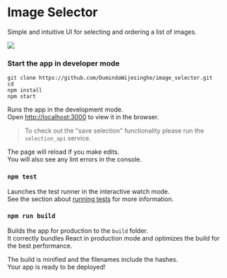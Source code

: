 # Image Selector
Simple and intuitive UI for selecting and ordering a list of images.

![](https://github.com/DumindaWijesinghe/image_selector.git)

### Start the app in developer mode

```
git clone https://github.com/DumindaWijesinghe/image_selector.git
cd 
npm install
npm start
```
Runs the app in the development mode.<br>
Open [http://localhost:3000](http://localhost:3000) to view it in the browser.

>To check out the "save selection" functionality please run the `selection_api` service.

The page will reload if you make edits.<br>
You will also see any lint errors in the console.

### `npm test`

Launches the test runner in the interactive watch mode.<br>
See the section about [running tests](https://facebook.github.io/create-react-app/docs/running-tests) for more information.

### `npm run build`

Builds the app for production to the `build` folder.<br>
It correctly bundles React in production mode and optimizes the build for the best performance.

The build is minified and the filenames include the hashes.<br>
Your app is ready to be deployed!
